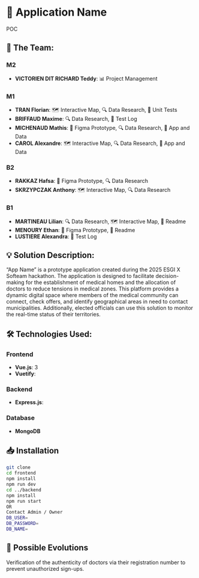 # 🏥 Application Name
POC

## 👥 The Team:

### M2
- **VICTORIEN DIT RICHARD Teddy**: 📊 Project Management

### M1
- **TRAN Florian**: 🗺️ Interactive Map, 🔍 Data Research, 🧪 Unit Tests
- **BRIFFAUD Maxime**: 🔍 Data Research, 📝 Test Log
- **MICHENAUD Mathis**: 🎨 Figma Prototype, 🔍 Data Research, 📱 App and Data
- **CAROL Alexandre**: 🗺️ Interactive Map, 🔍 Data Research, 📱 App and Data

### B2
- **RAKKAZ Hafsa**: 🎨 Figma Prototype, 🔍 Data Research
- **SKRZYPCZAK Anthony**: 🗺️ Interactive Map, 🔍 Data Research

### B1
- **MARTINEAU Lilian**: 🔍 Data Research, 🗺️ Interactive Map, 📄 Readme
- **MENOURY Ethan**: 🎨 Figma Prototype, 📄 Readme
- **LUSTIERE Alexandra**: 📝 Test Log

## 💡 Solution Description:
“App Name” is a prototype application created during the 2025 ESGI X Softeam hackathon. The application is designed to facilitate decision-making for the establishment of medical homes and the allocation of doctors to reduce tensions in medical zones.
This platform provides a dynamic digital space where members of the medical community can connect, check offers, and identify geographical areas in need to contact municipalities. Additionally, elected officials can use this solution to monitor the real-time status of their territories.

## 🛠️ Technologies Used:

### Frontend
- **Vue.js**: 3
- **Vuetify**:

### Backend
- **Express.js**:

### Database
- **MongoDB**

## 📥 Installation

```bash
git clone
cd frontend
npm install
npm run dev
cd ../backend
npm install
npm run start
OR
Contact Admin / Owner
DB_USER=
DB_PASSWORD=
DB_NAME=
```

## 🌟 Possible Evolutions

Verification of the authenticity of doctors via their registration number to prevent unauthorized sign-ups.